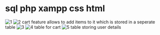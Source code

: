 # sql php xampp css html
![1](https://user-images.githubusercontent.com/66934832/167236681-280c0664-e29e-45fc-a014-35020f6a2b07.png)
![2](https://user-images.githubusercontent.com/66934832/167236764-f49753d0-a630-4d3c-ba8c-6a04cf151706.png)
cart feature allows to add items to it which is stored in a seperate table ![3](https://user-images.githubusercontent.com/66934832/167236806-14022f3a-d5a2-4e33-a749-c2a3b2ffc326.png)
![4](https://user-images.githubusercontent.com/66934832/167236941-9a2c96dc-292d-47ae-9710-bd4cdb2e12f4.png)
table for cart
![5](https://user-images.githubusercontent.com/66934832/167237051-ebe5d030-c002-40cf-b63c-b8a70b34d54c.png)
table storing user details
